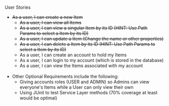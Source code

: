 User Stories

  - ~~As a user, I can create a new Item~~
    - ~~As a user, I can view all Items~~
    - ~~As a user, I can view a singular Item by its ID (HINT: Use Path Params to select a Item by its ID)~~
    - ~~As a user, I can update a Item (Change the name or other properties)~~
    - ~~As a user, I can delete a Item by its ID (HINT: Use Path Params to select a Item by its ID)~~
    - As a user, I can create an account to hold my Items
    - As a user, I can login to my account (which is stored in the database)
    - As a user, I can view the Items associated with my account
      <br/>
      <br/>
- Other Optional Requirements include the following:
    - Giving accounts roles (USER and ADMIN) so Admins can view everyone's Items while a User can only view their own
    - Using JUnit to test Service Layer methods (70% coverage at least would be optimal)